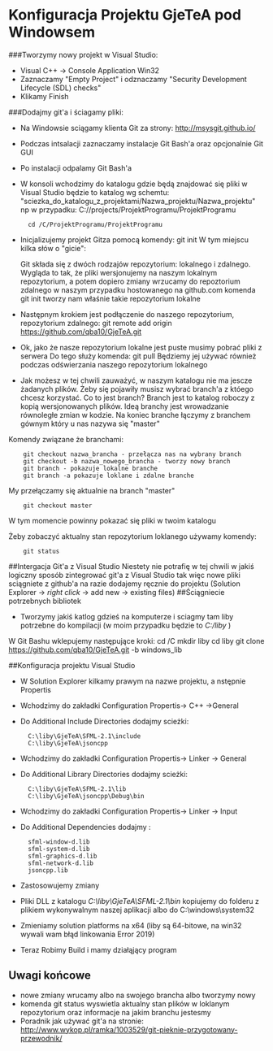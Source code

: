 Konfiguracja Projektu GjeTeA pod Windowsem
======
###Tworzymy nowy projekt w Visual Studio:

- Visual C++ -> Console Application Win32 
- Zaznaczamy "Empty Project" i odznaczamy "Security Development Lifecycle (SDL) checks"
- Klikamy Finish

###Dodajmy git'a i ściagamy pliki:
- Na Windowsie sciągamy klienta Git za strony: http://msysgit.github.io/
- Podczas intsalacji zaznaczamy instalacje Git Bash'a oraz opcjonalnie Git GUI
- Po instalacji odpalamy Git Bash'a
- W konsoli wchodzimy do katalogu gdzie będą znajdować się pliki
w Visual Studio będzie to katalog wg schemtu: 
        "sciezka_do_katalogu_z_projektami/Nazwa_projektu/Nazwa_projektu"
	np w przypadku:  C://projects/ProjektProgramu/ProjektProgramu

		cd /C/ProjektProgramu/ProjektProgramu
- Inicjalizujemy projekt Gitza pomocą komendy:
        git init
	W tym miejscu kilka słów o "gicie":

	Git składa się z dwóch rodzajów repozytorium: lokalnego i zdalnego. Wygląda to tak, że pliki wersjonujemy na naszym lokalnym repozytorium, a potem dopiero zmiany wrzucamy do repoztorium zdalnego w naszym przypadku hostowanego na github.com		komenda git init tworzy nam właśnie takie repozytorium lokalne
- Następnym krokiem jest podłączenie do naszego repozytorium, repozytorium zdalnego:
		git remote add origin https://github.com/qba10/GjeTeA.git
- Ok, jako że nasze repozytorium lokalne jest puste musimy pobrać pliki z serwera
	Do tego służy komenda:
        git pull
	Będziemy jej  używać również podczas odświerzania naszego repozytorium lokalnego

- Jak możesz w tej chwili zauważyć, w naszym katalogu nie ma jescze żadanych plików. Żeby się pojawiły musisz wybrać branch'a z któego chcesz korzystać.
Co to jest branch?
Branch jest to katalog roboczy z kopią wersjonowanych plików. Ideą branchy jest wrowadzanie równoległe zmian w kodzie.
Na koniec branche łączymy z branchem gównym który u nas nazywa się "master"

Komendy związane że branchami:

    	git checkout nazwa_brancha - przełącza nas na wybrany branch
		git checkout -b nazwa_nowego_brancha - tworzy nowy branch
		git branch - pokazuje lokalne branche
		git branch -a pokazuje loklane i zdalne branche
My przełączamy się aktualnie na branch "master"
		
		git checkout master
W tym momencie powinny pokazać się pliki w twoim katalogu

Żeby zobaczyć aktualny stan repozytorium loklanego używamy komendy:
		
		git status
##Intergacja Git'a z Visual Studio
Niestety nie potrafię w tej chwili w jakiś logiczny sposób zintegrować git'a z Visual Studio 
	tak więc nowe pliki sciągniete z github'a na razie  dodajemy ręcznie do projektu (Solution Explorer -> *right click* -> add new -> existing files)
##Ściągniecie potrzebnych bibliotek

* Tworzymy jakiś katlog gdzieś na komputerze i sciagmy tam liby potrzebne do kompilacji (w moim przypadku będzie to *C:/liby* )

	
W Git Bashu wklepujemy następujące kroki:
		cd /C
		mkdir liby
		cd liby
		git clone https://github.com/qba10/GjeTeA.git -b windows_lib

##Konfiguracja projektu Visual Studio	
* W Solution Explorer kilkamy prawym na nazwe projektu, a nstępnie Propertis
* Wchodzimy do zakładki Configuration Propertis-> C++ ->General 
* Do Additional Include Directories dodajmy scieżki: 

		C:\liby\GjeTeA\SFML-2.1\include
		C:\liby\GjeTeA\jsoncpp
- Wchodzimy do zakładki Configuration Propertis-> Linker -> General
- Do Additional Library Directories dodajmy scieżki:

		C:\liby\GjeTeA\SFML-2.1\lib
		C:\liby\GjeTeA\jsoncpp\Debug\bin
- Wchodzimy do zakładki Configuration Propertis-> Linker -> Input
- Do Additional Dependencies dodajmy :

		sfml-window-d.lib
		sfml-system-d.lib
		sfml-graphics-d.lib
		sfml-network-d.lib
		jsoncpp.lib
- Zastosowujemy zmiany
- Pliki DLL z katalogu *C:\liby\GjeTeA\SFML-2.1\bin* kopiujemy do folderu z plikiem wykonywalnym naszej aplikacji albo do C:\windows\system32
- Zmieniamy solution platforms na x64 (liby są 64-bitowe, na win32 wywali wam błąd linkowania Error 2019)
- Teraz Robimy Build i mamy działąjący program

## Uwagi końcowe
- nowe zmiany wrucamy albo na swojego brancha albo tworzymy nowy
- komenda 
        git status
wyswietla aktualny stan plików w loklanym repozytorium oraz informacje na jakim branchu jestesmy
- Poradnik jak używać git'a na stronie: http://www.wykop.pl/ramka/1003529/git-pieknie-przygotowany-przewodnik/
